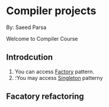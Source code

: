 # Compiler projects

By: Saeed Parsa

Welcome to Compiler Course

## Introdcution

1. You can access  [Factory](./projects/design_pattern/factory.md) pattern.
2. ؛You may access  [Singleton](./projects/design_pattern/singleton.md) patterny

## Facatory refactoring 

